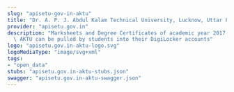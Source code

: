 ```yaml
---
slug: "apisetu-gov-in-aktu"
title: "Dr. A. P. J. Abdul Kalam Technical University, Lucknow, Uttar Pradesh"
provider: "apisetu.gov.in"
description: "Marksheets and Degree Certificates of academic year 2017-18 issued by\
  \ AKTU can be pulled by students into their DigiLocker accounts"
logo: "apisetu.gov.in-aktu-logo.svg"
logoMediaType: "image/svg+xml"
tags:
- "open_data"
stubs: "apisetu.gov.in-aktu-stubs.json"
swagger: "apisetu.gov.in-aktu-swagger.json"
---
```

